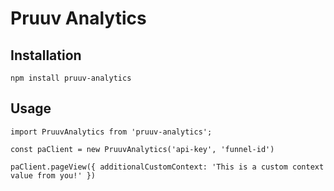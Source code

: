 # Pruuv Analytics

## Installation
    npm install pruuv-analytics

## Usage
    import PruuvAnalytics from 'pruuv-analytics';

    const paClient = new PruuvAnalytics('api-key', 'funnel-id')

    paClient.pageView({ additionalCustomContext: 'This is a custom context value from you!' })
